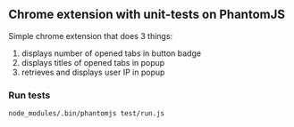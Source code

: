 ## Chrome extension with unit-tests on PhantomJS
Simple chrome extension that does 3 things:  
1. displays number of opened tabs in button badge
2. displays titles of opened tabs in popup
3. retrieves and displays user IP in popup

### Run tests
````
node_modules/.bin/phantomjs test/run.js
````
